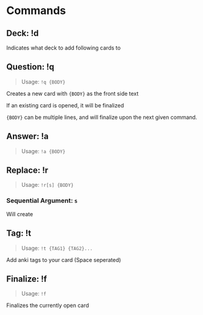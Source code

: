 # Commands
## Deck: !d

Indicates what deck to add following cards to

## Question: !q
> Usage: `!q {BODY}`

Creates a new card with `{BODY}` as the front side text

If an existing card is opened, it will be finalized

`{BODY}` can be multiple lines, and will finalize upon the next given command.

## Answer: !a
> Usage: `!a {BODY}`

## Replace: !r
> Usage: `!r[s] {BODY}`

### Sequential Argument: `s`
Will create 

## Tag: !t
> Usage: `!t {TAG1} {TAG2}...`

Add anki tags to your card (Space seperated)

## Finalize: !f
> Usage: `!f`

Finalizes the currently open card